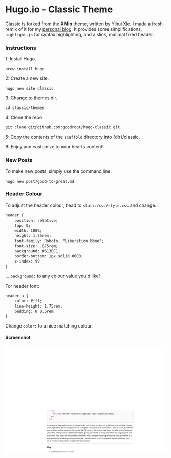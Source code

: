 # Hugo.io - Classic Theme

Classic is forked from the **XMin** theme, written by [Yihui Xie](https://yihui.name). I made a fresh remix of it for my [personal blog](https://goodroot.ca). It provides some simplifications, `highlight.js` for syntax highlighting, and a slick, minimal fixed header.

### Instructions

1: Install Hugo.

```
brew install hugo
```

2: Create a new site.

```
hugo new site classic
```

3: Change to themes dir.

```
cd classic/themes
```

4: Clone the repo

```
git clone git@github.com:goodroot/hugo-classic.git
```

5: Copy the contents of the `scaffold` directory into {dir}/classic.

6: Enjoy and customize to your hearts content!

### New Posts

To make new posts, simply use the command line:

```
hugo new post/good-to-great.md
```

### Header Colour

To adjust the header colour, head to `static/css/style.css` and change...

```
header {
    position: relative;
    top: 0;
    width: 100%;
    height: 1.75rem;
    font-family: Roboto, "Liberation Mono";
    font-size: .875rem;
    background: #613DC1;
    border-bottom: 1px solid #000;
    z-index: 99
}
```

... `background:` to any colour value you'd like!

For header font:

```
header a {
    color: #fff;
    line-height: 1.75rem;
    padding: 0 0.5rem
}
```

Change `color:` to a nice matching colour.

#### Screenshot

![Screenshot of Hugo Classic](images/screenshot.png)
